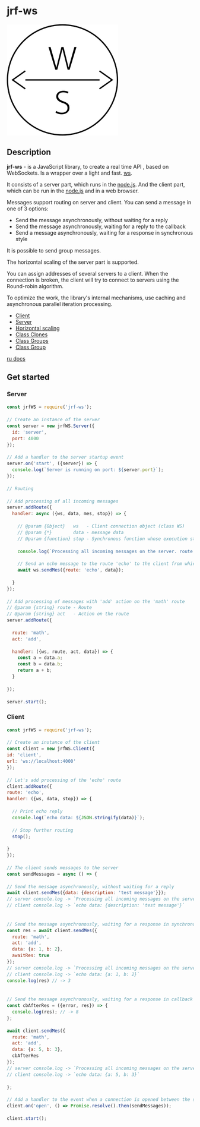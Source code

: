 # jrf-ws

![jrf-ws](jrfwslogo.png)

## Description

**jrf-ws** - is a JavaScript library, to create a real time API
, based on WebSockets. Is a wrapper over a light and fast. [ws](https://github.com/websockets/ws).

It consists of a server part, which runs in the [node.js](https://nodejs.org/en/). 
And the client part, which can be run in the [node.js](https://nodejs.org/en/) and in a web browser.

Messages support routing on server and client. You can send a message in one of 3 options:

- Send the message asynchronously, without waiting for a reply
- Send the message asynchronously, waiting for a reply to the callback
- Send a message asynchronously, waiting for a response in synchronous style

It is possible to send group messages.

The horizontal scaling of the server part is supported.

You can assign addresses of several servers to a client. When the connection is broken,
the client will try to connect to servers using the Round-robin algorithm.

To optimize the work, the library's internal mechanisms, use caching
and asynchronous parallel iteration processing.

- [Client](https://github.com/jirufik/jrf-ws/blob/master/docs/en/client.md)
- [Server](https://github.com/jirufik/jrf-ws/blob/master/docs/en/server.md)
- [Horizontal scaling](https://github.com/jirufik/jrf-ws/blob/master/docs/en/horizontalScaling.md)
- [Class Clones](https://github.com/jirufik/jrf-ws/blob/master/docs/en/clones.md)
- [Class Groups](https://github.com/jirufik/jrf-ws/blob/master/docs/en/groups.md)
- [Class Group](https://github.com/jirufik/jrf-ws/blob/master/docs/en/group.md)

[ru docs](https://github.com/jirufik/jrf-ws/blob/master/README_RU.md)

## Get started

### Server

```js
const jrfWS = require('jrf-ws');

// Create an instance of the server
const server = new jrfWS.Server({
  id: 'server',
  port: 4000
});

// Add a handler to the server startup event
server.on('start', ({server}) => {
  console.log(`Server is running on port: ${server.port}`);
});

// Routing

// Add processing of all incoming messages
server.addRoute({
  handler: async ({ws, data, mes, stop}) => {

    // @param {Object}   ws   - Client connection object (class WS)
    // @param {*}        data - message data
    // @param {function} stop - Synchronous function whose execution stops further routing

    console.log(`Processing all incoming messages on the server. route: ${mes.route}, act: ${mes.act}, data: ${JSON.stringify(data)}`);

    // Send an echo message to the route 'echo' to the client from which the message was received
    await ws.sendMes({route: 'echo', data});

  }
});

// Add processing of messages with 'add' action on the 'math' route
// @param {string} route - Route
// @param {string} act   - Action on the route
server.addRoute({

  route: 'math',
  act: 'add',

  handler: ({ws, route, act, data}) => {
    const a = data.a;
    const b = data.b;
    return a + b;
  }

});

server.start();
```  

### Client

```js
const jrfWS = require('jrf-ws');

// Create an instance of the client
const client = new jrfWS.Client({
id: 'client',
url: 'ws://localhost:4000'
});

// Let's add processing of the 'echo' route
client.addRoute({
route: 'echo',
handler: ({ws, data, stop}) => {

  // Print echo reply
  console.log(`echo data: ${JSON.stringify(data)}`);

  // Stop further routing
  stop();

}
});

// The client sends messages to the server
const sendMessages = async () => {

// Send the message asynchronously, without waiting for a reply
await client.sendMes({data: {description: 'test message'}});
// server console.log -> `Processing all incoming messages on the server. route: undefined, act: undefined, data: {description: 'test message'}`
// client console.log -> `echo data: {description: 'test message'}`


// Send the message asynchronously, waiting for a response in synchronous style
const res = await client.sendMes({
  route: 'math',
  act: 'add',
  data: {a: 1, b: 2},
  awaitRes: true
});
// server console.log -> `Processing all incoming messages on the server. route: 'math', act: 'add', data: {a: 1, b: 2}`
// client console.log -> `echo data: {a: 1, b: 2}`
console.log(res) // -> 3


// Send the message asynchronously, waiting for a response in callback
const cbAfterRes = ({error, res}) => {
  console.log(res); // -> 8
};

await client.sendMes({
  route: 'math',
  act: 'add',
  data: {a: 5, b: 3},
  cbAfterRes
});
// server console.log -> `Processing all incoming messages on the server. route: 'math', act: 'add', data: {a: 5, b: 3}`
// client console.log -> `echo data: {a: 5, b: 3}`

};

// Add a handler to the event when a connection is opened between the server and the client
client.on('open', () => Promise.resolve().then(sendMessages));

client.start();
```
